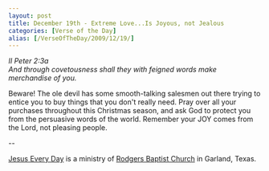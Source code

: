 ```yaml
---
layout: post
title: December 19th - Extreme Love...Is Joyous, not Jealous
categories: [Verse of the Day]
alias: [/VerseOfTheDay/2009/12/19/]
---
```


_II Peter 2:3a  
And through covetousness shall they with feigned words make
merchandise of you._

Beware! The ole devil has some smooth-talking salesmen out there
trying to entice you to buy things that you don't really need. Pray
over all your purchases throughout this Christmas season, and ask God
to protect you from the persuasive words of the world. Remember your
JOY comes from the Lord, not pleasing people.

 --

<a href=http://jesuseveryday.net>Jesus Every Day</a> is a ministry of <a href=http://rodgersbaptist.net>Rodgers Baptist Church</a> in Garland, Texas.
